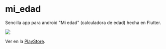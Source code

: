 # mi_edad

Sencilla app para android "Mi edad" (calculadora de edad) hecha en Flutter.



![](https://media.giphy.com/media/E178wDl6QomLSDL9MZ/giphy.gif)



Ver en la [PlayStore](https://play.google.com/store/apps/details?id=com.eddflores.miedad).

